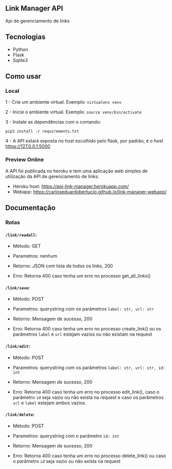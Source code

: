 ## Link Manager API
Api de gerenciamento de links

## Tecnologias
- Python
- Flask
- Sqlite3

## Como usar

### Local
1 - Crie um ambiente virtual. Exemplo: `virtualenv venv`

2 - Inicie o ambiente virtual. Exemplo: `source venv/bin/activate`

3 - Instale as dependências com o comando:
```
pip3 install -r requirements.txt
```
4 - A API estará exposta no host escolhido pelo flask, por padrão, é o host https://127.0.0.1:5000

### Preview Online

A API foi publicada no heroku e tem uma aplicação web simples de utilização da API de gerenciamento de links.
- Heroku host: https://api-link-manager.herokuapp.com/
- Webapp: https://carloseduardobertucio.github.io/link-manager-webapp/

## Documentação

### Rotas
#### `/link/readall`: 
- Método: GET

- Parametros: nenhum

- Retorno: JSON com lista de todos os links, 200

- Erro: Retorna 400 caso tenha um erro no processo get_all_links()

#### `/link/save`: 
- Método: POST

- Parametros: querystring com os parâmetros `label: str, url: str`

- Retorno: Mensagem de sucesso, 200

- Erro: Retorna 400 caso tenha um erro no processo create_link() ou os parâmetros `label` e `url` estejam vazios ou não existam na request

#### `/link/edit`: 
- Método: POST

- Parametros: querystring com os parâmetros `label: str, url: str, id: int`

- Retorno: Mensagem de sucesso, 200

- Erro: Retorna 400 caso tenha um erro no processo edit_link(), caso o parâmetro `id` seja vazio ou não exista na request e caso os parâmetros `url` e `label` estejam ambos vazios.

#### `/link/delete`: 
- Método: POST

- Parametros: querystring com o parâmetro `id: int`

- Retorno: Mensagem de sucesso, 200

- Erro: Retorna 400 caso tenha um erro no processo delete_link() ou caso o parâmetro `id` seja vazio ou não exista na request
